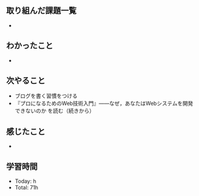 ## 取り組んだ課題一覧
- 
## わかったこと
- 
## 次やること
- ブログを書く習慣をつける
- 『プロになるためのWeb技術入門』――なぜ，あなたはWebシステムを開発できないのか を読む（続きから）
## 感じたこと
- 
## 学習時間
- Today: h
- Total: 71h